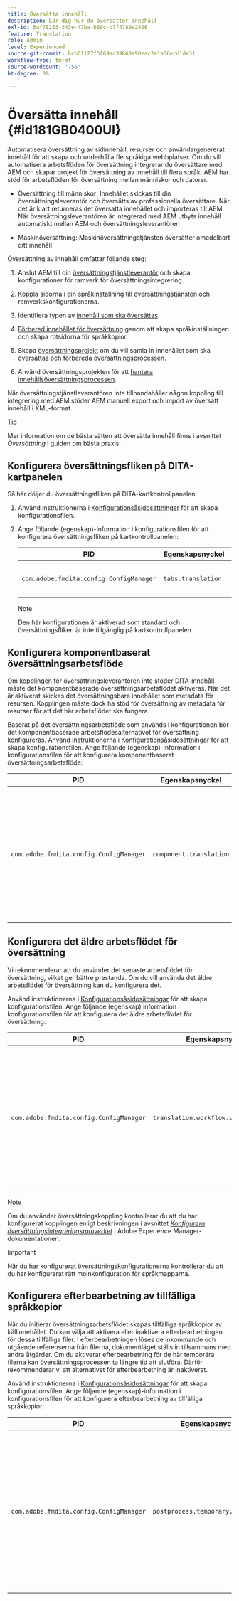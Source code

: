 ```yaml
---
title: Översätta innehåll
description: Lär dig hur du översätter innehåll
exl-id: 5af78233-343e-47ba-b60c-b7f4789e2406
feature: Translation
role: Admin
level: Experienced
source-git-commit: bcb61127f5f69ac39860a90eac2e1a56ecd1de31
workflow-type: tm+mt
source-wordcount: '756'
ht-degree: 0%

---
```


# Översätta innehåll {#id181GB0400UI}

Automatisera översättning av sidinnehåll, resurser och användargenererat innehåll för att skapa och underhålla flerspråkiga webbplatser. Om du vill automatisera arbetsflöden för översättning integrerar du översättare med AEM och skapar projekt för översättning av innehåll till flera språk. AEM har stöd för arbetsflöden för översättning mellan människor och datorer.

- Översättning till människor: Innehållet skickas till din översättningsleverantör och översätts av professionella översättare. När det är klart returneras det översatta innehållet och importeras till AEM. När översättningsleverantören är integrerad med AEM utbyts innehåll automatiskt mellan AEM och översättningsleverantören

- Maskinöversättning: Maskinöversättningstjänsten översätter omedelbart ditt innehåll


Översättning av innehåll omfattar följande steg:

1. Anslut AEM till din [översättningstjänstleverantör](https://experienceleague.adobe.com/docs/experience-manager-cloud-service/sites/administering/reusing-content/translation/integration-framework.html?lang=en) och skapa konfigurationer för ramverk för översättningsintegrering.

1. Koppla sidorna i din språkinställning till översättningstjänsten och ramverkskonfigurationerna.

1. Identifiera typen av [innehåll som ska översättas](https://experienceleague.adobe.com/docs/experience-manager-cloud-service/sites/administering/reusing-content/translation/rules.html?lang=en).

1. [Förbered innehållet för översättning](https://experienceleague.adobe.com/docs/experience-manager-cloud-service/sites/administering/reusing-content/translation/preparation.html?lang=en) genom att skapa språkinställningen och skapa rotsidorna för språkkopior.

1. Skapa [översättningsprojekt](https://experienceleague.adobe.com/docs/experience-manager-cloud-service/sites/administering/reusing-content/translation/managing-projects.html?lang=en) om du vill samla in innehållet som ska översättas och förbereda översättningsprocessen.

1. Använd översättningsprojekten för att [hantera innehållsöversättningsprocessen](https://experienceleague.adobe.com/docs/experience-manager-cloud-service/sites/administering/reusing-content/translation/managing-projects.html?lang=en).


När översättningstjänstleverantören inte tillhandahåller någon koppling till integrering med AEM stöder AEM manuell export och import av översatt innehåll i XML-format.

>[!TIP]
>
> Mer information om de bästa sätten att översätta innehåll finns i avsnittet *Översättning* i guiden om bästa praxis.

## Konfigurera översättningsfliken på DITA-kartpanelen

Så här döljer du översättningsfliken på DITA-kartkontrollpanelen:

1. Använd instruktionerna i [Konfigurationsåsidosättningar](download-install-additional-config-override.md#) för att skapa konfigurationsfilen.
1. Ange följande \(egenskap\)-information i konfigurationsfilen för att konfigurera översättningsfliken på kartkontrollpanelen:

   | PID | Egenskapsnyckel | Egenskapsvärde |
   |---|------------|--------------|
   | `com.adobe.fmdita.config.ConfigManager` | `tabs.translation` | Boolean \( true/ false\).<br> **Standardvärde**: `true` |

   >[!NOTE]
   >
   > Den här konfigurationen är aktiverad som standard och översättningsfliken är inte tillgänglig på kartkontrollpanelen.


## Konfigurera komponentbaserat översättningsarbetsflöde

Om kopplingen för översättningsleverantören inte stöder DITA-innehåll måste det komponentbaserade översättningsarbetsflödet aktiveras. När det är aktiverat skickas det översättningsbara innehållet som metadata för resursen. Kopplingen måste dock ha stöd för översättning av metadata för resurser för att det här arbetsflödet ska fungera.

Baserat på det översättningsarbetsflöde som används i konfigurationen bör det komponentbaserade arbetsflödesalternativet för översättning konfigureras. Använd instruktionerna i [Konfigurationsåsidosättningar](download-install-additional-config-override.md#) för att skapa konfigurationsfilen. Ange följande \(egenskap\)-information i konfigurationsfilen för att konfigurera komponentbaserat översättningsarbetsflöde:

| PID | Egenskapsnyckel | Egenskapsvärde |
|---|------------|--------------|
| `com.adobe.fmdita.config.ConfigManager` | `component.translation` | Boolean: <br> -   Om du använder mänsklig översättning *Inaktivera* \( `false`\) alternativet **Komponentbaserat översättningsarbetsflöde** . <br> -   Om du använder maskinöversättning *Aktivera \( `true`\)* alternativet **Komponentbaserat översättningsarbetsflöde** . |



## Konfigurera det äldre arbetsflödet för översättning

Vi rekommenderar att du använder det senaste arbetsflödet för översättning, vilket ger bättre prestanda. Om du vill använda det äldre arbetsflödet för översättning kan du konfigurera det.

Använd instruktionerna i [Konfigurationsåsidosättningar](download-install-additional-config-override.md#) för att skapa konfigurationsfilen. Ange följande (egenskap) information i konfigurationsfilen för att konfigurera det äldre arbetsflödet för översättning:




| PID | Egenskapsnyckel | Egenskapsvärde |
|---|------------|--------------|
| `com.adobe.fmdita.config.ConfigManager` | `translation.workflow.version.legacy` | Booleskt: <br> - Om du använder det senaste översättningsarbetsflödet *Inaktivera* \( `false`\) alternativet **Kör gammalt översättningsarbetsflöde**. Det senaste arbetsflödet för översättning är aktiverat som standard. <br> -   Om du använder den äldre översättningen *Aktivera \( `true`\)* alternativet **Kör äldre översättningsarbetsflöde** . |



>[!NOTE]
>
> Om du använder översättningskoppling kontrollerar du att du har konfigurerat kopplingen enligt beskrivningen i avsnittet *[Konfigurera översättningsintegreringsramverket](https://experienceleague.adobe.com/docs/experience-manager-cloud-service/sites/administering/reusing-content/translation/integration-framework.html?lang=en)* i Adobe Experience Manager-dokumentationen.

>[!IMPORTANT]
>
> När du har konfigurerat översättningskonfigurationerna kontrollerar du att du har konfigurerat rätt molnkonfiguration för språkmapparna.

## Konfigurera efterbearbetning av tillfälliga språkkopior

När du initierar översättningsarbetsflödet skapas tillfälliga språkkopior av källinnehållet. Du kan välja att aktivera eller inaktivera efterbearbetningen för dessa tillfälliga filer. I efterbearbetningen löses de inkommande och utgående referenserna från filerna, dokumentläget ställs in tillsammans med andra åtgärder. Om du aktiverar efterbearbetning för de här temporära filerna kan översättningsprocessen ta längre tid att slutföra. Därför rekommenderar vi att alternativet för efterbearbetning är inaktiverat.

Använd instruktionerna i [Konfigurationsåsidosättningar](download-install-additional-config-override.md#) för att skapa konfigurationsfilen. Ange följande \(egenskap\)-information i konfigurationsfilen för att konfigurera efterbearbetning av tillfälliga språkkopior:

| PID | Egenskapsnyckel | Egenskapsvärde |
|---|------------|--------------|
| `com.adobe.fmdita.config.ConfigManager` | `postprocess.temporary.langcopies` | Boolean: <br> -   Om du inte vill köra efterbearbetningen av de temporära filerna *Inaktivera* \( false\) alternativet **Post-processspråkkopior** .<br> -   Om du vill köra efterbearbetningen av de temporära filerna *Enable* \( true\) the **Post-process language copies** .<br> **Standardvärde**: false |


